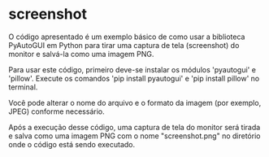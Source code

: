 # screenshot
O código apresentado é um exemplo básico de como usar a biblioteca PyAutoGUI em Python para tirar uma captura de tela (screenshot) do monitor e salvá-la como uma imagem PNG.

Para usar este código, primeiro deve-se instalar os módulos 'pyautogui' e 'pillow'. Execute os comandos 'pip install pyautogui' e 'pip install pillow' no terminal.

Você pode alterar o nome do arquivo e o formato da imagem (por exemplo, JPEG) conforme necessário.

Após a execução desse código, uma captura de tela do monitor será tirada e salva como uma imagem PNG com o nome "screenshot.png" no diretório onde o código está sendo executado.
